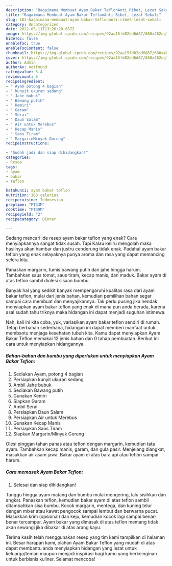 ```yaml
---
description: "Bagaimana Membuat Ayam Bakar TeflonAnti Ribet, Lezat Sekali"
title: "Bagaimana Membuat Ayam Bakar TeflonAnti Ribet, Lezat Sekali"
slug: 183-bagaimana-membuat-ayam-bakar-teflonanti-ribet-lezat-sekali
category: Uncategorized
date: 2022-05-11T13:26:20.657Z
image: https://img-global.cpcdn.com/recipes/92aa15fd02dd6d87/680x482cq70/ayam-bakar-teflon-foto-resep-utama.jpg
hideToc: false
enableToc: true
enableTocContent: false
thumbnail: https://img-global.cpcdn.com/recipes/92aa15fd02dd6d87/680x482cq70/ayam-bakar-teflon-foto-resep-utama.jpg
cover: https://img-global.cpcdn.com/recipes/92aa15fd02dd6d87/680x482cq70/ayam-bakar-teflon-foto-resep-utama.jpg
author: Admin
authorAv: notfound
ratingvalue: 3.4
reviewcount: 6
recipeingredient:
- " Ayam potong 4 bagian"
- " kunyit ukuran sedang"
- " Jahe bubuk"
- " Bawang putih"
- " Kemiri"
- " Garam"
- " Serai"
- " Daun Salam"
- " Air untuk Merebus"
- " Kecap Manis"
- " Saos Tiram"
- " MargarinMinyak Goreng"
recipeinstructions:

- "Sudah jadi dan siap dihidangkan!"
categories:
- Resep
tags:
- ayam
- bakar
- teflon

katakunci: ayam bakar teflon 
nutrition: 163 calories
recipecuisine: Indonesian
preptime: "PT33M"
cooktime: "PT39M"
recipeyield: "2"
recipecategory: Dinner

---
```



Sedang mencari ide resep ayam bakar teflon yang enak? Cara menyiapkannya sangat tidak susah. Tapi Kalau keliru mengolah maka hasilnya akan hambar dan justru cenderung tidak enak. Padahal ayam bakar teflon yang enak selayaknya punya aroma dan rasa yang dapat memancing selera kita.


Panaskan margarin, tumis bawang putih dan jahe hingga harum. Tambahkan saus tomat, saus tiram, kecap manis, dan maduk. Bakar ayam di atas teflon sambil diolesi sisaan bumbu.

Banyak hal yang sedikit banyak mempengaruhi kualitas rasa dari ayam bakar teflon, mulai dari jenis bahan, kemudian pemilihan bahan segar sampai cara membuat dan menyajikannya. Tak perlu pusing jika hendak menyiapkan ayam bakar teflon yang enak di mana pun anda berada, karena asal sudah tahu triknya maka hidangan ini dapat menjadi suguhan istimewa.


Nah, kali ini kita coba, yuk, variasikan ayam bakar teflon sendiri di rumah. Tetap berbahan sederhana, hidangan ini dapat memberi manfaat untuk membantu menjaga kesehatan tubuh kita. Kamu dapat menyiapkan Ayam Bakar Teflon memakai 12 jenis bahan dan 0 tahap pembuatan. Berikut ini cara untuk menyiapkan hidangannya.

<!--inarticleads1-->

##### Bahan-bahan dan bumbu yang diperlukan untuk menyiapkan Ayam Bakar Teflon:

1. Sediakan  Ayam, potong 4 bagian
1. Persiapkan  kunyit ukuran sedang
1. Ambil  Jahe bubuk
1. Sediakan  Bawang putih
1. Gunakan  Kemiri
1. Siapkan  Garam
1. Ambil  Serai
1. Persiapkan  Daun Salam
1. Persiapkan  Air untuk Merebus
1. Gunakan  Kecap Manis
1. Persiapkan  Saos Tiram
1. Siapkan  Margarin/Minyak Goreng


Olesi pinggan tahan panas atau teflon dengan margarin, kemudian tata ayam. Tambahkan kecap manis, garam, dan gula pasir. Menjelang diangkat, masukkan air asam jawa. Bakar ayam di atas bara api atau teflon sampai harum. 

<!--inarticleads2-->

##### Cara memasak Ayam Bakar Teflon:


1. Selesai dan siap dihidangkan!

Tunggu hingga ayam matang dan bumbu mulai mengering, lalu sisihkan dan angkat. Panaskan teflon, kemudian bakar ayam di atas teflon sambil ditambahkan sisa bumbu. Kocok margarin, mentega, dan kuning telur dengan mixer atau kawat pengocok sampai lembut dan berwarna pucat. Masukkan krim (opsional) dan keju, kemudian kocok lagi sampai benar-benar tercampur. Ayam bakar yang dimasak di atas teflon memang tidak akan sewangi jika dibakar di atas arang kayu. 

Terima kasih telah menggunakan resep yang tim kami tampilkan di halaman ini. Besar harapan kami, olahan Ayam Bakar Teflon yang mudah di atas dapat membantu anda menyiapkan hidangan yang lezat untuk keluarga/teman maupun menjadi inspirasi bagi kamu yang berkeinginan untuk berbisnis kuliner. Selamat mencoba!
